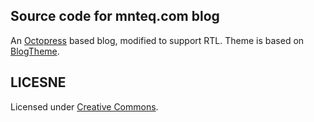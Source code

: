 ## Source code for mnteq.com blog

An [Octopress](octopress.org) based blog, modified to support
RTL. Theme is based on [BlogTheme](https://github.com/rastersize/BlogTheme).


## LICESNE
Licensed under [Creative Commons](http://creativecommons.org/licenses/by-nc-sa/3.0/).
